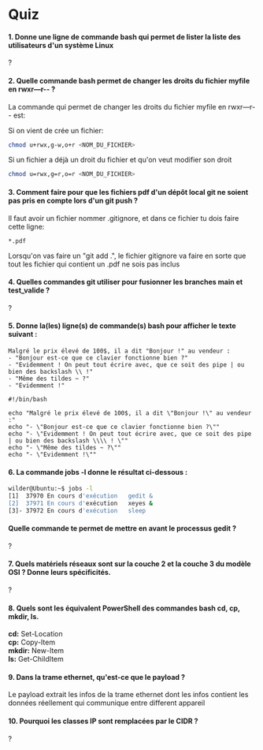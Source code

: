 # Quiz

#### 1. Donne une ligne de commande bash qui permet de lister la liste des utilisateurs d'un système Linux

?

#### 2. Quelle commande bash permet de changer les droits du fichier myfile en rwxr—r-- ?

La commande qui permet de changer les droits du fichier myfile en rwxr—r-- est:

Si on vient de crée un fichier:
```bash
chmod u+rwx,g-w,o+r <NOM_DU_FICHIER>
```
Si un fichier a déjà un droit du fichier et qu'on veut modifier son droit
```bash
chmod u=rwx,g=r,o=r <NOM_DU_FICHIER>
```

#### 3. Comment faire pour que les fichiers pdf d'un dépôt local git ne soient pas pris en compte lors d'un git push ?

Il faut avoir un fichier nommer .gitignore, et dans ce fichier tu dois faire cette ligne:
```
*.pdf
```
Lorsqu'on vas faire un "git add .", le fichier gitignore va faire en sorte que tout les fichier qui contient un .pdf ne sois pas inclus

#### 4. Quelles commandes git utiliser pour fusionner les branches main et test_valide ?

?

#### 5. Donne la(les) ligne(s) de commande(s) bash pour afficher le texte suivant :
```
Malgré le prix élevé de 100$, il a dit "Bonjour !" au vendeur :
- "Bonjour est-ce que ce clavier fonctionne bien ?"
- "Evidemment ! On peut tout écrire avec, que ce soit des pipe | ou bien des backslash \\ !"
- "Même des tildes ~ ?"
- "Evidemment !"
```

```
#!/bin/bash

echo "Malgré le prix élevé de 100$, il a dit \"Bonjour !\" au vendeur :"
echo "- \"Bonjour est-ce que ce clavier fonctionne bien ?\""
echo "- \"Evidemment ! On peut tout écrire avec, que ce soit des pipe | ou bien des backslash \\\\ ! \""
echo "- \"Même des tildes ~ ?\""
echo "- \"Evidemment !\""
```

#### 6. La commande jobs -l donne le résultat ci-dessous :
```bash
wilder@Ubuntu:~$ jobs -l
[1]  37970 En cours d'exécution   gedit &
[2]  37971 En cours d'exécution   xeyes &
[3]- 37972 En cours d'exécution   sleep
```
#### Quelle commande te permet de mettre en avant le processus gedit ?

?

#### 7. Quels matériels réseaux sont sur la couche 2 et la couche 3 du modèle OSI ? Donne leurs spécificités.

?

#### 8. Quels sont les équivalent PowerShell des commandes bash cd, cp, mkdir, ls.

**cd:** Set-Location  
**cp:** Copy-Item  
**mkdir:** New-Item  
**ls:** Get-ChildItem  

#### 9. Dans la trame ethernet, qu'est-ce que le payload ?

Le payload extrait les infos de la trame ethernet dont les infos contient les données réellement qui communique entre different appareil

#### 10. Pourquoi les classes IP sont remplacées par le CIDR ?

?
